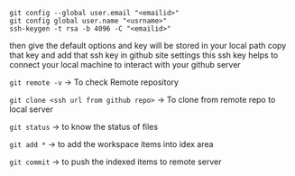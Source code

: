 ```
git config --global user.email "<emailid>"
git config global user.name "<usrname>"
ssh-keygen -t rsa -b 4096 -C "<emailid>"
```

then give the default options and key will be stored in your local path
copy that key and add that ssh key in github site settings
this ssh key helps to connect your local machine to interact with your github server


`git remote -v` -> To check Remote repository

`git clone <ssh url from github repo>`  -> To clone from remote repo to local server

`git status` -> to know the status of files

`git add *` -> to add the workspace items into idex area

`git commit` -> to push the indexed items to remote server



